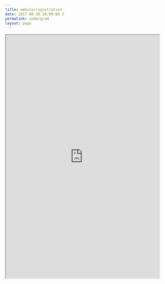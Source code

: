```yaml
---
title: webinarregistration
date: 2017-08-30 18:09:00 Z
permalink: undergrad
layout: page
---
```


<iframe src="https://masters.formstack.com/forms/admissions_webinar" width="100%" height="800px"></iframe>